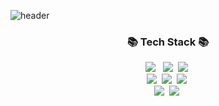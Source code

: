 ![header](https://capsule-render.vercel.app/api?type=waving&height=300&color=gradient&text=Jaemin%20)

<h3 align="center">📚 Tech Stack 📚</h3>
<p align="center">
  <img src="https://img.shields.io/badge/Java-ED8B00?style=for-the-badge&logo=openjdk&logoColor=white "/> </a>&nbsp
  <img src="https://img.shields.io/badge/JavaScript-F7DF1E?style=for-the-badge&logo=javascript&logoColor=black"/></a>&nbsp
  <img src="https://img.shields.io/badge/Spring-6DB33F?style=for-the-badge&logo=spring&logoColor=white"/></a>&nbsp
  <br>
  <img src="https://img.shields.io/badge/Mysql-E6B91E?style=for-the-badge&logo=MySql&logoColor=white"/></a>&nbsp
  <img src="https://img.shields.io/badge/MariaDB-003545?style=for-the-badge&logo=mariadb&logoColor=white"/></a>&nbsp
  <img src="https://img.shields.io/badge/PostgreSQL-316192?style=for-the-badge&logo=postgresql&logoColor=white"/></a>&nbsp
  <br>
  <img src="https://img.shields.io/badge/Amazon_AWS-FF9900?style=for-the-badge&logo=amazonaws&logoColor=white"/></a>&nbsp 
  <img src="https://img.shields.io/badge/Docker-2496ED?style=for-the-badge&logo=Docker&logoColor=white"/></a>&nbsp 
</p>
